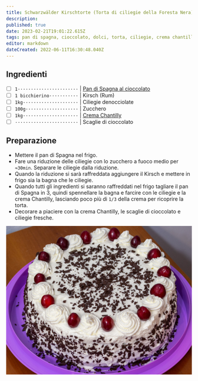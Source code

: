 ```yaml
---
title: Schwarzwälder Kirschtorte (Torta di ciliegie della Foresta Nera)
description: 
published: true
date: 2023-02-21T19:01:22.615Z
tags: pan di spagna, cioccolato, dolci, torta, ciliegie, crema chantilly
editor: markdown
dateCreated: 2022-06-11T16:30:48.040Z
---
```


## Ingredienti

* [ ] `1·······················` | [Pan di Spagna al cioccolato](../base/pan_di_spagna_cioccolato)
* [ ] `1 bicchierino···········` | Kirsch (Rum)
* [ ] `1kg·····················` | Ciliegie denocciolate
* [ ] `100g····················` | Zucchero
* [ ] `1kg·····················` | [Crema Chantilly](../base/crema_chantilly)
* [ ] `························` | Scaglie di cioccolato

## Preparazione

* Mettere il pan di Spagna nel frigo.
* Fare una riduzione delle ciliegie con lo zucchero a fuoco medio per `≈30min`. Separare le ciliegie dalla riduzione.
* Quando la riduzione si sarà raffreddata aggiungere il Kirsch e mettere in frigo sia la bagna che le ciliegie.
* Quando tutti gli ingredienti si saranno raffreddati nel frigo tagliare il pan di Spagna in 3, quindi spennellare la bagna e farcire con le ciliegie e la crema Chantilly, lasciando poco più di `1/3` della crema per ricoprire la torta.
* Decorare a piaciere con la crema Chantilly, le scaglie di cioccolato e ciliegie fresche.

![schwarzwälder kirschtorte.jpg](/ricette/schwarzwalder_kirschtorte.jpg)